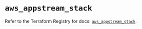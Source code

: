 # `aws_appstream_stack`

Refer to the Terraform Registry for docs: [`aws_appstream_stack`](https://registry.terraform.io/providers/hashicorp/aws/5.32.0/docs/resources/appstream_stack).
